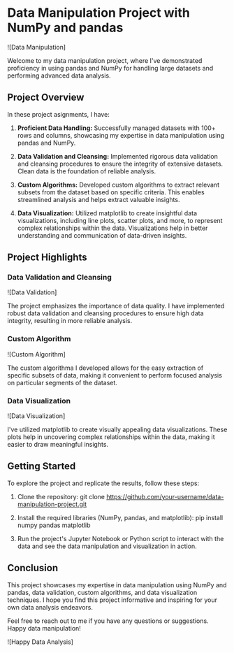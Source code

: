 # Data Manipulation Project with NumPy and pandas

![Data Manipulation]

Welcome to my data manipulation project, where I've demonstrated proficiency in using pandas and NumPy for handling large datasets and performing advanced data analysis.

## Project Overview

In these project asignments, I have:

1. **Proficient Data Handling:** Successfully managed datasets with 100+ rows and columns, showcasing my expertise in data manipulation using pandas and NumPy.

2. **Data Validation and Cleansing:** Implemented rigorous data validation and cleansing procedures to ensure the integrity of extensive datasets. Clean data is the foundation of reliable analysis.

3. **Custom Algorithms:** Developed custom algorithms to extract relevant subsets from the dataset based on specific criteria. This enables streamlined analysis and helps extract valuable insights.

4. **Data Visualization:** Utilized matplotlib to create insightful data visualizations, including line plots, scatter plots, and more, to represent complex relationships within the data. Visualizations help in better understanding and communication of data-driven insights.

## Project Highlights

### Data Validation and Cleansing
![Data Validation]

The project emphasizes the importance of data quality. I have implemented robust data validation and cleansing procedures to ensure high data integrity, resulting in more reliable analysis.

### Custom Algorithm
![Custom Algorithm]

The custom algorithma I developed allows for the easy extraction of specific subsets of data, making it convenient to perform focused analysis on particular segments of the dataset.

### Data Visualization
![Data Visualization]

I've utilized matplotlib to create visually appealing data visualizations. These plots help in uncovering complex relationships within the data, making it easier to draw meaningful insights.

## Getting Started

To explore the project and replicate the results, follow these steps:

1. Clone the repository:
git clone https://github.com/your-username/data-manipulation-project.git


2. Install the required libraries (NumPy, pandas, and matplotlib):
pip install numpy pandas matplotlib


3. Run the project's Jupyter Notebook or Python script to interact with the data and see the data manipulation and visualization in action.

## Conclusion

This project showcases my expertise in data manipulation using NumPy and pandas, data validation, custom algorithms, and data visualization techniques. I hope you find this project informative and inspiring for your own data analysis endeavors.

Feel free to reach out to me if you have any questions or suggestions. Happy data manipulation!

![Happy Data Analysis]


